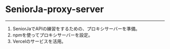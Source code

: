 # SeniorJa-proxy-server
***
1. SeniorJaでAPIの練習をするための、プロキシサーバーを準備。
2. npmを使ってプロキシサーバーを設定。
3. Vercelのサービスを活用。

